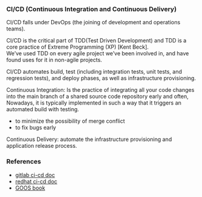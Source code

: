 ### CI/CD (Continuous Integration and Continuous Delivery)     
CI/CD falls under DevOps (the joining of development and operations teams).     

CI/CD is the critical part of TDD(Test Driven Development) and TDD is a core practice of Extreme Programming (XP) [Kent Beck].      
We’ve used TDD on every agile project we’ve been involved in, and have found uses for it in non-agile projects.     
     
CI/CD automates build, test (including integration tests, unit tests, and regression tests), and deploy phases, as well as infrastructure provisioning.     

Continuous Integration: Is the practice of integrating all your code changes into the main branch of a shared source code repository early and often,     
Nowadays, it is typically implemented in such a way that it triggers an automated build with testing.     
- to minimize the possibility of merge conflict     
- to fix bugs early

Continuous Delivery: automate the infrastructure provisioning and application release process.     

### References
- [gitlab ci-cd doc](https://about.gitlab.com/topics/ci-cd/)
- [redhat ci-cd doc](https://www.redhat.com/en/topics/devops/what-is-ci-cd)
- [GOOS book](https://www.amazon.com/Growing-Object-Oriented-Software-Guided-Tests/dp/0321503627)